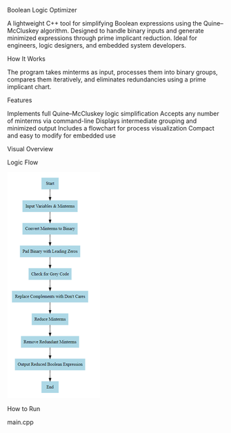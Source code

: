  Boolean Logic Optimizer

A lightweight C++ tool for simplifying Boolean expressions using the Quine–McCluskey algorithm. Designed to handle binary inputs and generate minimized expressions through prime implicant reduction. Ideal for engineers, logic designers, and embedded system developers.



 How It Works

The program takes minterms as input, processes them into binary groups, compares them iteratively, and eliminates redundancies using a prime implicant chart.



 Features

Implements full Quine–McCluskey logic simplification
Accepts any number of minterms via command-line
Displays intermediate grouping and minimized output
Includes a flowchart for process visualization
Compact and easy to modify for embedded use



 Visual Overview

 Logic Flow

![Flowchart](pic1_flowchart.png)

 

 How to Run


 main.cpp 
